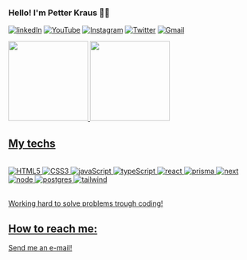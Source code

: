 
### Hello! I'm Petter Kraus 🖖🏼

[![linkedIn](https://img.shields.io/badge/LinkedIn-0077B5?style=for-the-badge&logo=linkedin&logoColor=white)](https://www.linkedin.com/in/petterkg/)
[![YouTube](https://img.shields.io/badge/YouTube-FF0000?style=for-the-badge&logo=youtube&logoColor=white)](https://www.youtube.com/c/PetterKraus)
[![Instagram](https://img.shields.io/badge/Instagram-E4405F?style=for-the-badge&logo=instagram&logoColor=white)](https://www.instagram.com/petterKraus)
[![Twitter](https://img.shields.io/badge/Twitter-1DA1F2?style=for-the-badge&logo=twitter&logoColor=white)](https://www.twitter.com/petterkg)
[![Gmail](https://img.shields.io/badge/Gmail-D14836?style=for-the-badge&logo=gmail&logoColor=white)](mailto:petterkraus@gmail.com?Subject=Contact%20from%20GitHub)

<div align="left">
  <a href="https://github.com/irvinctba">
  <img height="160em" src="https://github-readme-stats.vercel.app/api?username=petterkraus&show_icons=true&theme=dracula&include_all_commits=true&count_private=true"/>
  <img height="160em" src="https://github-readme-stats.vercel.app/api/top-langs/?username=petterkraus&layout=compact&langs_count=7&theme=dracula"/>
</div>

## My techs

<div style="display: inline_block">
    <br />
    <img src='https://img.shields.io/badge/HTML5-E34F26?style=for-the-badge&logo=html5&logoColor=white' alt='HTML5'>
    <img src='https://img.shields.io/badge/CSS3-1572B6?style=for-the-badge&logo=css3&logoColor=white' alt='CSS3'>
    <img src='https://img.shields.io/badge/JavaScript-323330?style=for-the-badge&logo=javascript&logoColor=F7DF1E' alt='javaScript'>
    <img src='https://img.shields.io/badge/TypeScript-007ACC?style=for-the-badge&logo=typescript&logoColor=white' alt='typeScript'>
    <img src='https://img.shields.io/badge/React-20232A?style=for-the-badge&logo=react&logoColor=61DAFB' alt='react'>
    <img src='https://img.shields.io/badge/Prisma-3982CE?style=for-the-badge&logo=Prisma&logoColor=white' alt='prisma'>
    <img src='https://img.shields.io/badge/Next-black?style=for-the-badge&logo=next.js&logoColor=white' alt='next'>
    <img src='https://img.shields.io/badge/Node.js-43853D?style=for-the-badge&logo=node.js&logoColor=white' alt='node'>
    <img src='https://img.shields.io/badge/PostgreSQL-316192?style=for-the-badge&logo=postgresql&logoColor=white' alt='postgres'>
    <img src='https://img.shields.io/badge/Tailwind_CSS-38B2AC?style=for-the-badge&logo=tailwind-css&logoColor=white' alt='tailwind'>
</div>
<br/>

Working hard to solve problems trough coding!

## How to reach me:

<a href='mailto:petterkraus@gmail.com?Subject=Contact%20from%20GitHub'>Send me an e-mail!</a>


<!--
**petterkraus/petterkraus** is a ✨ _special_ ✨ repository because its `README.md` (this file) appears on your GitHub profile.

Here are some ideas to get you started:

- 🔭 I’m currently working on ...
- 🌱 I’m currently learning ...
- 👯 I’m looking to collaborate on ...
- 🤔 I’m looking for help with ...
- 💬 Ask me about ...
- 📫 How to reach me: ...
- 😄 Pronouns: ...
- ⚡ Fun fact: ...
-->
